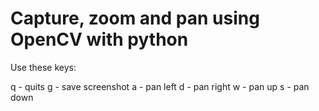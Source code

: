 # Capture, zoom and pan using OpenCV with python

Use these keys:

q - quits
g - save screenshot
a - pan left
d - pan right
w - pan up
s - pan down
